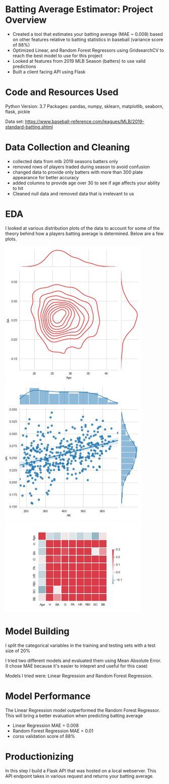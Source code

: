 # Batting Average Estimator: Project Overview
* Created a tool that estimates your batting average (MAE ~ 0.008) based on other features relative to batting statistics in baseball (variance score of 88%)
* Optimized Linear, and Random Forest Regressors using GridsearchCV to reach the best model to use for this project
* Looked at features from 2019 MLB Season (batters) to use valid predictions
* Built a client facing API using Flask

# Code and Resources Used
Python Version: 3.7
Packages: pandas, numpy, sklearn, matplotlib, seaborn, flask, pickle

Data set: https://www.baseball-reference.com/leagues/MLB/2019-standard-batting.shtml

# Data Collection and Cleaning
* collected data from mlb 2019 seasons batters only
* removed rows of players traded during season to avoid confusion
* changed data to provide only batters with more than 300 plate appearance for better accuracy
* added columns to provide age over 30 to see if age affects your ability to hit
* Cleaned null data and removed data that is irrelevant to us

# EDA
I looked at various distribution plots of the data to account for some of the theory behind how a players batting average is determined. Below are a few plots.

![alt text](https://github.com/Wellington77/mlb_batters_proj/blob/master/AgetoBA.png)
![alt text](https://github.com/Wellington77/mlb_batters_proj/blob/master/At_batstoBA.png)
![alt text](https://github.com/Wellington77/mlb_batters_proj/blob/master/Heatmap.png)

# Model Building 
I split the categorical variables in the training and testing sets with a test size of 20%

I tried two different models and evaluated them using Mean Absolute Error. (I chose MAE because it's easier to intepret and useful for this case)

Models I tried were: Linear Regression and Random Forest Regression.

# Model Performance
The Linear Regression model outperformed the Random Forest Regressor. This will bring a better evaluation when predicting batting average

* Linear Regression MAE = 0.008
* Random Forest Regression MAE = 0.01
* corss validation score of 88%

# Productionizing
In this step I build a Flask API that was hosted on a local webserver. This API endpoint takes in various request and returns your batting average. 

